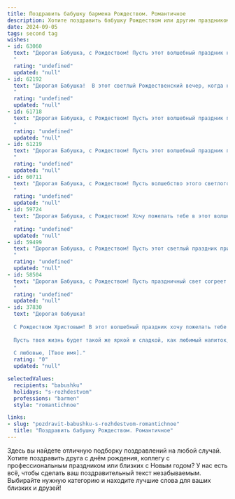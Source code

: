 ```yaml
---
title: Поздравить бабушку бармена Рождеством. Романтичное
description: Хотите поздравить бабушку Рождеством или другим праздником? Наш ИИ создаст незабываемое поздравление, а вы обязательно выделитесь среди других.  
date: 2024-09-05
tags: second tag
wishes:
- id: 63060
  text: "Дорогая Бабушка, с Рождеством! Пусть этот волшебный праздник наполнит твой дом теплом, любовью и праздничным настроением. Пусть звезды светят ярко, а твоя душа сияет от счастья. С любовью, твой (твоя) (ваше имя).
  "
  rating: "undefined"
  updated: "null"
- id: 62192
  text: "Дорогая Бабушка!  В этот светлый Рождественский вечер, когда над землей сияет звезда,  пусть твоя душа наполнится  теплом и любовью, как бокал, который ты так умело наполняешь для своих гостей. Пусть  каждый  новый день  будет таким же  щедрым  и  радостным, как  твоя улыбка,  а  твоя  жизнь  будет  продолжаться,  как  бесконечный  поток  красоты  и  счастья.  С Рождеством!
  "
  rating: "undefined"
  updated: "null"
- id: 61718
  text: "Дорогая Бабушка, с Рождеством! Пусть этот волшебный праздник принесет тебе много радости, тепла и любви, как и твой любимый коктейль, который ты так умело умеешь готовить своим внукам.
  "
  rating: "undefined"
  updated: "null"
- id: 61219
  text: "Дорогая Бабушка, с Рождеством! Пусть этот волшебный праздник принесет в твою жизнь столько же любви и тепла, сколько ты даришь всем вокруг. Пусть твои барменские таланты всегда радуют близких, а твои руки, умеющие смешивать самые вкусные коктейли, остаются сильными и ловкими. Счастья тебе, моя любимая Бабушка!
  "
  rating: "undefined"
  updated: "null"
- id: 60711
  text: "Дорогая Бабушка, с Рождеством! Пусть волшебство этого светлого праздника согреет ваше сердце, а в вашем доме царит атмосфера любви и уюта. Пусть каждый день будет наполнен радостью, а бокал шампанского в вашей руке всегда будет искриться праздничным блеском. С любовью, ваш бармен.
  "
  rating: "undefined"
  updated: "null"
- id: 59724
  text: "Дорогая Бабушка, с Рождеством! Хочу пожелать тебе в этот волшебный праздник  нежности, тепла и уюта, как в твоих любимых рецептах. Пусть твоя душа, как  лучший коктейль, искрится счастьем и праздничным настроением. Пусть все твои мечты сбудутся, а  душа будет полна любви!
  "
  rating: "undefined"
  updated: "null"
- id: 59499
  text: "Дорогая Бабушка, с Рождеством! Пусть этот светлый праздник принесет тебе тепло, уют и волшебство.  Пусть твоя добрая душа и мастерство бармена, соединяя людей, всегда будут окружены любовью и благодарностью.
  "
  rating: "undefined"
  updated: "null"
- id: 58504
  text: "Дорогая Бабушка, с Рождеством! Пусть праздничный свет согреет ваши руки, наполненные волшебством, пусть в вашем сердце звучит нежная мелодия любви, как ваш любимый коктейль, приготовленный умелыми и заботливыми руками бармена. С Рождеством!
  "
  rating: "undefined"
  updated: "null"
- id: 37830
  text: "Дорогая бабушка!
  
  С Рождеством Христовым! В этот волшебный праздник хочу пожелать тебе море радости и тепла. Пусть каждый день будет наполнен светом любви и нежности, словно коктейль, приготовленный с душой. Ты, как опытный бармен, умеешь создавать атмосферу уюта и счастья, и за это я бесконечно благодарен тебе.
  
  Пусть твоя жизнь будет такой же яркой и сладкой, как любимый напиток, а в сердце всегда царят гармония и мир. Желаю здоровья и долгих лет впереди, чтобы ты могла продолжать дарить нам свою любовь и заботу.
  
  С любовью, [Твое имя]."
  rating: "0"
  updated: "null"

selectedValues:
  recipients: "babushku"
  holidays: "s-rozhdestvom"
  professions: "barmen"
  style: "romantichnoe"

links:
- slug: "pozdravit-babushku-s-rozhdestvom-romantichnoe"
  title: "Поздравить бабушку Рождеством. Романтичное"
---
```


Здесь вы найдете отличную подборку поздравлений на любой случай. 
Хотите поздравить друга с днём рождения, коллегу с профессиональным праздником или близких с Новым годом? У нас есть всё, чтобы сделать ваш поздравительный текст незабываемым. Выбирайте нужную категорию и находите лучшие слова для ваших близких и друзей!
